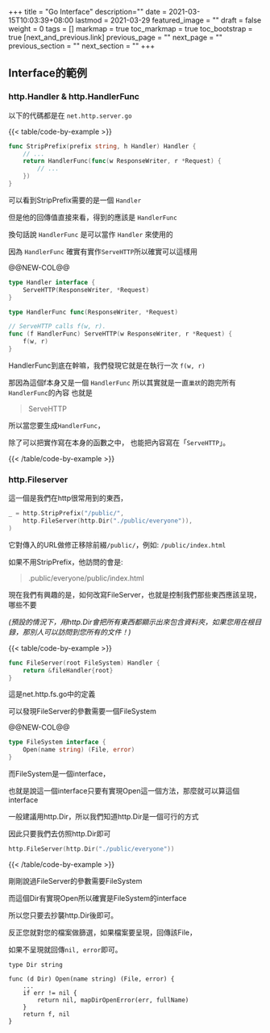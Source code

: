 +++
title = "Go Interface"
description=""
date = 2021-03-15T10:03:39+08:00
lastmod = 2021-03-29
featured_image = ""
draft = false
weight = 0
tags = []
markmap = true
toc_markmap = true
toc_bootstrap = true
[next_and_previous.link]
  previous_page = ""
  next_page = ""
  previous_section = ""
  next_section = ""
+++


## Interface的範例

### http.Handler & http.HandlerFunc

以下的代碼都是在 ``net.http.server.go``

{{< table/code-by-example >}}

```go
func StripPrefix(prefix string, h Handler) Handler {
	// ...
	return HandlerFunc(func(w ResponseWriter, r *Request) {
		// ...
	})
}
```

可以看到StripPrefix需要的是一個 ``Handler``

但是他的回傳值直接來看，得到的應該是 ``HandlerFunc``

換句話說 ``HandlerFunc`` 是可以當作 ``Handler`` 來使用的

因為 ``HandlerFunc`` 確實有實作``ServeHTTP``所以確實可以這樣用

@@NEW-COL@@

```go
type Handler interface {
	ServeHTTP(ResponseWriter, *Request)
}

type HandlerFunc func(ResponseWriter, *Request)

// ServeHTTP calls f(w, r).
func (f HandlerFunc) ServeHTTP(w ResponseWriter, r *Request) {
    f(w, r)
}
```

HandlerFunc到底在幹嘛，我們發現它就是在執行一次 ``f(w, r)``

那因為這個f本身又是一個 ``HandlerFunc`` 所以其實就是一直``巢狀``的跑完所有``HandlerFunc``的內容
也就是

> ServeHTTP

所以當您要生成``HandlerFunc``，

除了可以把實作寫在本身的函數之中， 也能把內容寫在「``ServeHTTP``」。

{{< /table/code-by-example >}}


### http.Fileserver

這一個是我們在http很常用到的東西，

```go
_ = http.StripPrefix("/public/",
    http.FileServer(http.Dir("./public/everyone")),
)
```

它對傳入的URL做修正移除前綴``/public/``，例如: ``/public/index.html``

如果不用StripPrefix，他訪問的會是:

> .public/everyone/public/index.html

現在我們有興趣的是，如何改寫FileServer，也就是控制我們那些東西應該呈現，哪些不要

*(預設的情況下，用http.Dir會把所有東西都顯示出來包含資料夾，如果您用在根目錄，那別人可以訪問到您所有的文件！)*


{{< table/code-by-example >}}

```go
func FileServer(root FileSystem) Handler {
	return &fileHandler{root}
}
```

這是net.http.fs.go中的定義

可以發現FileServer的參數需要一個FileSystem

@@NEW-COL@@

```go
type FileSystem interface {
	Open(name string) (File, error)
}
```

而FileSystem是一個interface，

也就是說這一個interface只要有實現Open這一個方法，那麼就可以算這個interface

一般建議用http.Dir，所以我們知道http.Dir是一個可行的方式

因此只要我們去仿照http.Dir即可

```go
http.FileServer(http.Dir("./public/everyone"))
```

{{< /table/code-by-example >}}

剛剛說過FileServer的參數需要FileSystem

而這個Dir有實現Open所以確實是FileSystem的interface

所以您只要去抄襲http.Dir後即可。

反正您就對您的檔案做篩選，如果檔案要呈現，回傳該File，

如果不呈現就回傳``nil, error``即可。

```
type Dir string

func (d Dir) Open(name string) (File, error) {
    ...
    if err != nil {
		return nil, mapDirOpenError(err, fullName)
	}
	return f, nil
}
```
